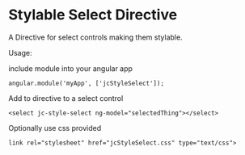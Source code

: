 Stylable Select Directive
===========================

A Directive for select controls making them stylable.

Usage:

include module into your angular app

```
angular.module('myApp', ['jcStyleSelect']);
```

Add to directive to a select control

```
<select jc-style-select ng-model="selectedThing"></select>
```

Optionally use css provided
```
link rel="stylesheet" href="jcStyleSelect.css" type="text/css">
```
